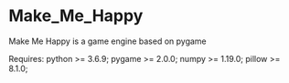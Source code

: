 # Make_Me_Happy
Make Me Happy is a game engine based on pygame

Requires:
  python >= 3.6.9;
  pygame >= 2.0.0;
  numpy >= 1.19.0;
  pillow >= 8.1.0;
